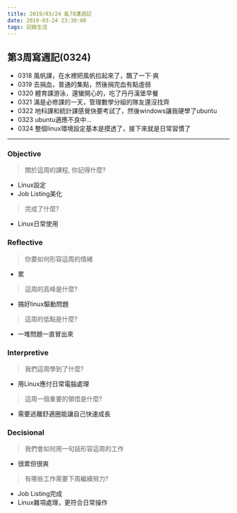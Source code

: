 ```yaml
---
title: 2019/03/24 亂78遭週記
date: 2019-03-24 23:30:00
tags: 記錄生活
---
```

## **第3周寫週記(0324)**

- 0318 風帆課，在水裡把風帆拉起來了，飄了一下‧爽
- 0319 去捐血，普通的集點，然後捐完血有點虛弱
- 0320 體育課游泳，還蠻開心的，吃了丹丹漢堡早餐
- 0321 滿是必修課的一天，管理數學分組的隊友還沒找齊
- 0322 地科課和統計課感覺快要考試了，然後windows讓我硬學了ubuntu
- 0323 ubuntu適應不良中...
- 0324 整個linux環境設定基本是摸透了，接下來就是日常習慣了

--- 

### **Objective**

> 關於這周的課程, 你記得什麼?

- Linux設定
- Job Listing美化

> 完成了什麼?

- Linux日常使用

### **Reflective**

> 你要如何形容這周的情緒

* 累

> 這周的高峰是什麼?

* 搞好linux驅動問題

> 這周的低點是什麼?

* 一堆問題一直冒出來

### **Interpretive**

> 我們這周學到了什麼?

* 用Linux應付日常電腦處理

> 這周一個重要的領悟是什麼?

* 需要逃離舒適圈能讓自己快速成長

### **Decisional**

> 我們會如何用一句話形容這周的工作

* 很累但很爽

> 有哪些工作需要下周繼續努力?

- Job Listing完成
- Linux雜項處理，更符合日常操作